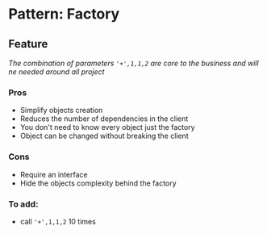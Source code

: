 # Pattern: Factory

## Feature 

*The combination of parameters `'+',1,1,2` are core to the business and will ne needed around all project*

### Pros

- Simplify objects creation
- Reduces the number of dependencies in the client
- You don't need to know every object just the factory
- Object can be changed without breaking the client

### Cons

- Require an interface
- Hide the objects complexity behind the factory

### To add:
 - call `'+',1,1,2` 10 times 
